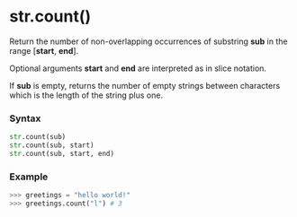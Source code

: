 # str.count()

Return the number of non-overlapping occurrences of substring **sub** in the range [**start**, **end**].

Optional arguments **start** and **end** are interpreted as in slice notation.

If **sub** is empty, returns the number of empty strings between characters which is the length of the string plus one.

### Syntax

```python
str.count(sub)
str.count(sub, start)
str.count(sub, start, end)
```

### Example

```python
>>> greetings = "hello world!"
>>> greetings.count("l") # 3
```
